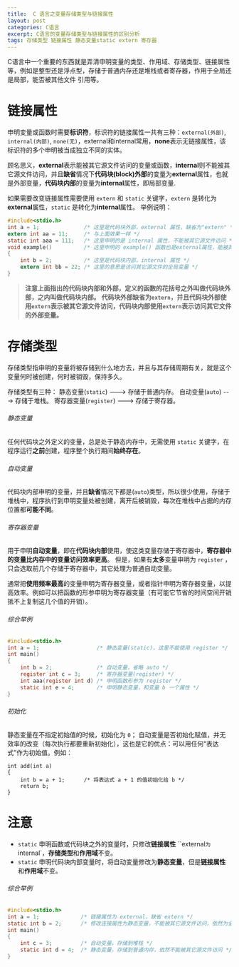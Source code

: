```yaml
---
title:  C 语言之变量存储类型与链接属性
layout: post
categories: C语言
excerpt: C语言的变量存储类型与链接属性的区别分析
tags: 存储类型 链接属性 静态变量static extern 寄存器
---
```

C语言中一个重要的东西就是弄清申明变量的类型、作用域、存储类型、链接属性等，例如是整型还是浮点型，存储于普通内存还是堆栈或者寄存器，作用于全局还是局部，能否被其他文件 引用等。

# 链接属性

申明变量或函数时需要**标识符**，标识符的链接属性一共有三种：`external(外部)`, `internal(内部)`, `none(无)`，external和internal常用，**none**表示无链接属性，该标识符的多个申明被当成独立不同的实体。

顾名思义，**external**表示能被其它源文件访问的变量或函数，**internal**则不能被其它源文件访问，并且**缺省**情况下**代码块(block)外部**的变量为**external**属性，也就是外部变量，**代码块内部**的变量为**internal**属性，即局部变量.

如果需要改变链接属性需要使用 `extern` 和 `static` 关键字，`extern` 是转化为**external**属性，`static` 是转化为**internal**属性。
举例说明：

``` c
#include<stdio.h>
int a = 1;              /* 这里是代码块外部，external 属性，缺省为"extern" */
extern int aa = 11;     /* 与上面效果一样 */
static int aaa = 111;   /* 这里申明的是 internal 属性，不能被其它源文件访问 */
void example()          /* 这里申明的 example() 函数也是external属性，能被其它源文件访问 */
{
	int b = 2;          /* 这里是代码块内部，internal 属性 */
	extern int bb = 22; /* 这里的意思是访问其它源文件的全局变量 */
}
```
>**注意上面指出的代码块内部和外部，定义的函数的花括号之外叫做代码块外部，之内叫做代码块内部。**
>**代码块外部缺省为`extern`，并且代码块外部使用`extern`表示被其它源文件访问，代码块内部使用`extern`表示访问其它文件的外部变量。**

# 存储类型

存储类型指申明的变量将被存储到什么地方去，并且与其存储周期有关，就是这个变量何时被创建，何时被销毁，保持多久。

存储类型有三种：
静态变量(`static`) ---> 存储于普通内存。
自动变量(`auto`)   ---> 存储于堆栈。
寄存器变量(`register`) ---> 存储于寄存器。

###### 静态变量
任何代码块之外定义的变量，总是处于静态内存中，无需使用 `static` 关键字，在程序运行**之前**创建，程序整个执行期间**始终存在**。

###### 自动变量
代码块内部申明的变量，并且**缺省**情况下都是(`auto`)类型，所以很少使用，存储于堆栈中，程序执行到申明变量处被创建，离开后被销毁，每次在堆栈中占据的内存位置都**可能不同**。

###### 寄存器变量
用于申明**自动变量**，即在**代码块内部**使用，使这类变量存储于寄存器中，**寄存器中的变量比内存中的变量访问效率更高**。
但是，如果有**太多**变量申明为 `register` ，只会选取前几个存储于寄存器中，其它处理为普通自动变量。

通常把**使用频率最高**的变量申明为寄存器变量，或者指针申明为寄存器变量，以提高效率。例如可以把函数的形参申明为寄存器变量（有可能它节省的时间空间开销抵不上复制这几个值的开销）。

###### 综合举例

``` c
#include<stdio.h>
int a = 1;                  /* 静态变量(static)，这里不能使用 register */
int main()
{
	int b = 2;              /* 自动变量，省略 auto */
	register int c = 3;     /* 寄存器变量(register) */
	int aaa(register int d) /* 申明函数形参为 register */
	static int e = 4;       /* 申明静态变量，和变量 b 一个属性 */ 
}
```

###### 初始化
静态变量在不指定初始值的时候，初始化为 `0`；
自动变量是否初始化赋值，并无效率的改变（每次执行都要重新初始化），这也是它的优点：可以用任何“表达式”作为初始值。例如：

	int add(int a)
	{
		int b = a + 1;      /* 将表达式 a + 1 的值初始化给 b */
		return b;
	}

# 注意
* `static` 申明函数或代码块之外的变量时，只修改**链接属性** ``external` 为 `internal`，**存储类型**和**作用域**不变。
* `static` 申明代码块内部变量时，将自动变量修改为**静态变量**，但是**链接属性**和**作用域**不变。

###### 综合举例

``` c
#include<stdio.h>
int a = 1;             /* 链接属性为 external，缺省 extern */
static int b = 2;      /* 修改连接属性为静态变量，不能被其它源文件访问，依然为全局变量，存储于静态内存中 */
int main()
{
	int c = 3;         /* 自动变量，存储到堆栈 */
	static int d = 4;  /* 静态变量，存储到普通内存，依然不能被其它源文件访问 */
}
```